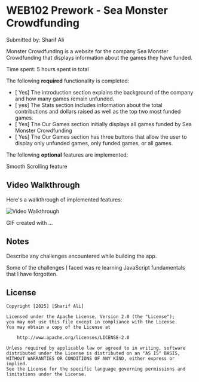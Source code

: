# WEB102 Prework - Sea Monster Crowdfunding

Submitted by: Sharif Ali

 Monster Crowdfunding is a website for the company Sea Monster Crowdfunding that displays information about the games they have funded.

Time spent: 5 hours spent in total



The following **required** functionality is completed:

* [ Yes] The introduction section explains the background of the company and how many games remain unfunded.
* [ yes] The Stats section includes information about the total contributions and dollars raised as well as the top two most funded games.
* [ Yes] The Our Games section initially displays all games funded by Sea Monster Crowdfunding
* [ Yes] The Our Games section has three buttons that allow the user to display only unfunded games, only funded games, or all games.

The following **optional** features are implemented:

Smooth Scrolling feature 

## Video Walkthrough

Here's a walkthrough of implemented features:

<img src='[[http://i.imgur.com/link/to/your/gif/file.gif](https://imgur.com/a/wpb4tc0)](https://i.imgur.com/yTBRASu.mp4)' title='Video Walkthrough' width='' alt='Video Walkthrough' />

<!-- Replace this with whatever GIF tool you used! -->
GIF created with ...  
[<!-- Recommended tools:
[Kap](https://getkap.co/) for macOS
[ScreenToGif](https://www.screentogif.com/) for Windows
[peek](https://github.com/phw/peek) for Linux. -->](https://ezgif.com/gif-to-mp4/ezgif-4272e38d2c3f0e.gif)

## Notes

Describe any challenges encountered while building the app.

Some of the challenges I faced was re learning JavaScript fundamentals that I have forgotten.
## License

    Copyright [2025] [Sharif Ali]

    Licensed under the Apache License, Version 2.0 (the "License");
    you may not use this file except in compliance with the License.
    You may obtain a copy of the License at

        http://www.apache.org/licenses/LICENSE-2.0

    Unless required by applicable law or agreed to in writing, software
    distributed under the License is distributed on an "AS IS" BASIS,
    WITHOUT WARRANTIES OR CONDITIONS OF ANY KIND, either express or implied.
    See the License for the specific language governing permissions and
    limitations under the License.
